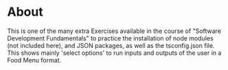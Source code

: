 # About

This is one of the many extra Exercises available in the course of "Software Development Fundamentals" to practice the installation of node modules (not included here), and JSON packages, as well as the tsconfig.json file. This shows mainly 'select options' to run inputs and outputs of the user in a Food Menu format.
